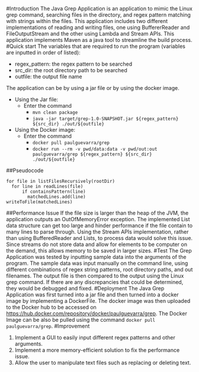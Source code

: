 #Introduction
The Java Grep Application is an application to mimic the Linux grep command, searching files in the directory, and regex pattern matching with strings within the files. This application includes two different implementations of reading and writing files, one using BuffererReader and FileOutputStream and the other using Lambda and Stream APIs. This application implements Maven as a java tool to streamline the build process.
#Quick start
The variables that are required to run the program (variables are inputted in order of listed):

- regex_pattern: the regex pattern to be searched
- src_dir: the root directory path to be searched
- outfile: the output file name

The application can be by using a jar file or by using the docker image. 

- Using the Jar file:
  - Enter the command 
    - `mvn clean package`
    - `java -jar target/grep-1.0-SNAPSHOT.jar ${regex_pattern} ${src_dir} ./out/${outfile}`
- Using the Docker image:
  - Enter the command
    - `docker pull paulguevarra/grep`
    - `docker run --rm -v pwd/data:data -v pwd/out:out paulguevarra/grep ${regex_pattern} ${src_dir} ./out/${outfile}`
  

##Pseudocode
```matchedLines = []
for file in listFilesRecursively(rootDir)
  for line in readLines(file)
      if containsPattern(line)
        matchedLines.add(line)
writeToFile(matchedLines)
```
##Performance Issue
If the file size is larger than the heap of the JVM, the application outputs an OutOfMemoryError exception. The implemented List data structure can get too large and hinder performance if the file contain to many lines to parse through. Using the Stream APIs implementation, rather than using BufferedReader and Lists, to process data would solve this issue. Since streams do not store data and allow for elements to be computer on the demand, this allows memory to be saved in larger sizes. 
#Test
The Grep Application was tested by inputting sample data into the arguments of the program. The sample data was input manually on the command line, using different combinations of regex string patterns, root directory paths, and out filenames. The output file is then compared to the output using the Linux grep command. If there are any discrepancies that could be determined, they would be debugged and fixed.
#Deployment
The Java Grep Application was first turned into a jar file and then turned into a docker image by implementing a DockerFile. The docker image was then uploaded to the Docker hub to be accessed on https://hub.docker.com/repository/docker/paulguevarra/grep. The Docker Image can be also be pulled using the command `docker pull paulguevarra/grep`.
#Improvement
1. Implement a GUI to easily input different regex patterns and other arguments. 
2. Implement a more memory-efficient solution to fix the performance issue. 
3. Allow the user to manipulate text files such as replacing or deleting text.
